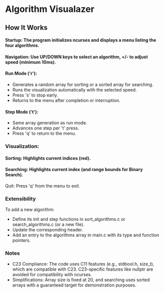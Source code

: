 # Algorithm Visualazer

## How It Works
#### Startup: The program initializes ncurses and displays a menu listing the four algorithms.
#### Navigation: Use UP/DOWN keys to select an algorithm, +/- to adjust speed (minimum 10ms).
#### Run Mode ('r'):
- Generates a random array for sorting or a sorted array for searching.
- Runs the visualization automatically with the selected speed.
- Press 's' to stop early.
- Returns to the menu after completion or interruption.
#### Step Mode ('t'):
- Same array generation as run mode.
- Advances one step per 't' press.
- Press 'q' to return to the menu.

### Visualization:
#### Sorting: Highlights current indices (red).
#### Searching: Highlights current index (and range bounds for Binary Search).
Quit: Press 'q' from the menu to exit.

### Extensibility
To add a new algorithm:

- Define its init and step functions in sort_algorithms.c or search_algorithms.c (or a new file).
- Update the corresponding header.
- Add an entry to the algorithms array in main.c with its type and function pointers.

### Notes
- C23 Compliance: The code uses C11 features (e.g., stdbool.h, size_t), which are compatible with C23. C23-specific features like nullptr are avoided for compatibility with ncurses.
- Simplifications: Array size is fixed at 20, and searching uses sorted arrays with a guaranteed target for demonstration purposes.
